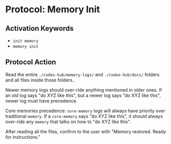 # Protocol: Memory Init

## Activation Keywords
- `init memory`
- `memory init`

## Protocol Action
Read the entire `./codex-hub/memory-logs/` and `./codex-hub/docs/` folders and all files inside those folders..

Newer memory logs should over-ride anything mentioned in older ones. If an old log says "do XYZ like this", but a newer log says "do XYZ like this", newer log must have precedence.

Core memories precedence: `core-memory` logs will always have priority over traditional `memory`. If a `core-memory` says "do XYZ like this", it should always over-ride any `memory` that talks on how to "do XYZ like this".

After reading all the files, confirm to the user with "Memory restored. Ready for instructions."

